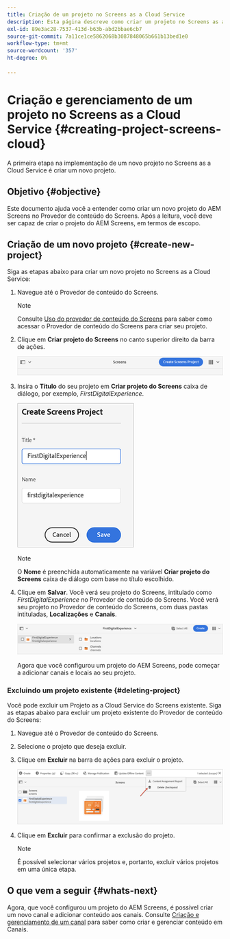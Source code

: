 ```yaml
---
title: Criação de um projeto no Screens as a Cloud Service
description: Esta página descreve como criar um projeto no Screens as a Cloud Service.
exl-id: 89e3ac28-7537-413d-b63b-abd2bbae6cb7
source-git-commit: 7a11ce1ce5862068b3087848065b661b13bed1e0
workflow-type: tm+mt
source-wordcount: '357'
ht-degree: 0%

---
```


# Criação e gerenciamento de um projeto no Screens as a Cloud Service {#creating-project-screens-cloud}

A primeira etapa na implementação de um novo projeto no Screens as a Cloud Service é criar um novo projeto.

## Objetivo {#objective}

Este documento ajuda você a entender como criar um novo projeto do AEM Screens no Provedor de conteúdo do Screens. Após a leitura, você deve ser capaz de criar o projeto do AEM Screens, em termos de escopo.

## Criação de um novo projeto {#create-new-project}

Siga as etapas abaixo para criar um novo projeto no Screens as a Cloud Service:

1. Navegue até o Provedor de conteúdo do Screens.

   >[!NOTE]
   >Consulte [Uso do provedor de conteúdo do Screens](https://experienceleague.adobe.com/docs/experience-manager-cloud-service/screens-as-cloud-service/configure-screens-cloud/using-screens-content-provider.html?lang=en) para saber como acessar o Provedor de conteúdo do Screens para criar seu projeto.

1. Clique em **Criar projeto do Screens** no canto superior direito da barra de ações.

   ![](/help/screens-cloud/assets/create-content/create-screens-project1.png)

1. Insira o **Título** do seu projeto em **Criar projeto do Screens** caixa de diálogo, por exemplo, *FirstDigitalExperience*.

   ![](/help/screens-cloud/assets/create-content/create-screens-project2.png)

   >[!NOTE]
   >O **Nome** é preenchida automaticamente na variável **Criar projeto do Screens** caixa de diálogo com base no título escolhido.

1. Clique em **Salvar**. Você verá seu projeto do Screens, intitulado como *FirstDigitalExperience* no Provedor de conteúdo do Screens. Você verá seu projeto no Provedor de conteúdo do Screens, com duas pastas intituladas, **Localizações** e **Canais**.

   ![](/help/screens-cloud/assets/create-content/create-screens-project3.png)

   Agora que você configurou um projeto do AEM Screens, pode começar a adicionar canais e locais ao seu projeto.

### Excluindo um projeto existente {#deleting-project}

Você pode excluir um Projeto as a Cloud Service do Screens existente.
Siga as etapas abaixo para excluir um projeto existente do Provedor de conteúdo do Screens:

1. Navegue até o Provedor de conteúdo do Screens.
1. Selecione o projeto que deseja excluir.
1. Clique em **Excluir** na barra de ações para excluir o projeto.

   ![](/help/screens-cloud/assets/create-content/create-project5.png)

1. Clique em **Excluir** para confirmar a exclusão do projeto.

   >[!NOTE]
   >É possível selecionar vários projetos e, portanto, excluir vários projetos em uma única etapa.

## O que vem a seguir {#whats-next}

Agora, que você configurou um projeto do AEM Screens, é possível criar um novo canal e adicionar conteúdo aos canais. Consulte [Criação e gerenciamento de um canal](creating-channels-screens-cloud.md) para saber como criar e gerenciar conteúdo em Canais.
